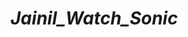 # _Jainil_Watch_Sonic_
<!DOCTYPE html>
<html lang="en">
<head>
    <meta charset="UTF-8">
    <meta http-equiv="X-UA-Compatible" content="IE=edge">
    <meta name="viewport" content="width=device-width, initial-scale=1.0">
    <title>About Us</title>
    <style>
    div.back1{
        background-image: url(img/silent\ back\ g.jpg);
        background-repeat: no-repeat;
        background-size: cover;
    }
    .top{
        color: white;
        padding: 34px;
        font-size: 20px;
        color:rgb(10, 9, 9);
        font-family: 'Times New Roman', Times, serif;
        font-size: x-large;
    }  
    .top1{
        border: groove;
        width: 20%;
        text-align: center;
        margin: 15px auto;
        background-color: grey;
        padding: 0px;
    }
    .left{
            /* border: 2px solid red; */
            position: absolute;
            display: inline block;
            position: absolute;
            left: 55px;
            top: 30px;
    }        
    .left img{
            width: 130px;
            filter: invert(100%);
    } 
    .left img{
        position: fixed;
    }
    .demo1{
            left: 34px;
            margin: 40px 40px;
            width: 50%;
            padding: 8px;
            height: 400px;
        } 

        /* .hist1{
            position: absolute;
            font-size:xx-large;
            color: gray
            display: inline block;
            right: 34px;
            top: 220px;
            width: 40%;
            text-align: justify;
        } */

        .demo2{
            right: 34px;
            width: 40%;
            padding: 8px;
            margin-left: 56%;
        }    
        /* .hist2{
            position: absolute;
            font-size:xx-large;
            color: gray
            display: inline block;
            left: 54px;
            top: 660px;
            width: 40%;
            text-align: justify;
        }   */

        div.back2{
        background-image: url(img/silent\ back\ g.jpg);
        background-repeat: no-repeat;
        background-size: cover;
    } 
    div.back3{
        background-image: url(img/silent\ back\ g.jpg);
        background-repeat: no-repeat;
        background-size: cover;
    } 
    .demo3{
            left: 34px;
            margin: 40px 40px;
            width: 45%;
            padding: 8px;
            height: 500px;
        } 
        .hist1{
            width: 40%;
        }
        .hist1{
            display: inline block;
        }
        .hist1{
            position: absolute;
            right: 34px;
            top: 200px;
        }
        .hist1{
            font-size:xx-large;
            color: black;
            text-align: justify;
        }
        .hist2{
            width: 40%;
        }
        .hist2{
            display: inline block;
        }
        .hist2{
            position: absolute;
            right: 704px;
            top: 650px;
        }
        .hist2{
            font-size:xx-large;
            color: black;
            text-align: justify;
        }
        .hist3{
            width: 40%;
        }
        .hist3{
            display: inline block;
        }
        .hist3{
            position: absolute;
            right: 34px;
            top: 1190px;
        }
        .hist3{
            font-size:xx-large;
            color: black;
            text-align: justify;
        }
        .hist4{
            width: 40%;
        }
        .hist4{
            display: inline block;
        }
        .hist4{
            position: absolute;
            right: 704px;
            top: 1830px;
        }
        .hist4{
            font-size:xx-large;
            color: black;
            text-align: justify;
        }


        /* .hist3{
            position: absolute;
            font-size:xx-large;
            color: gray
            display: inline block;
            right: 34px;
            top: 1200px;
            width: 40%;
            text-align: justify;
        } */

    div.back4{
        background-image: url(img/silent\ back\ g.jpg);
        background-repeat: no-repeat;
        background-size: cover;
    }
        .demo4{
            right: 34px;
            width: 40%;
            padding: 8px;
            margin-left: 56%;
        }    
        /* .hist4{
            position: absolute;
            font-size:xx-large;
            color: gray
            display: inline block;
            left: 54px;
            top: 1800px;
            width: 40%;
            text-align: justify;
        } */

    /* div.back5{
        background-image: url();
        background-repeat: no-repeat;
        background-size: cover;  
    }
        .demo12{
            position: absolute;
            display: inline block;
            left: 75px;
            top: 2000px;
            width: 20%;
        }
        .demo13{
        }
        .demo14{
        } */
    </style>
</head>
<body>
    <div class="back1">
        <div class="top1">
            <h1 align="center">About Us</h1>
        </div>  
        <div class="left">
            <img src="img/clock1gif.gif" alt="">
        </div>
        <div>
            <p class="hist1"><strong>JAINIL's SONIC Company, which operates under Citizen Watch, has roots dating back to the early 20th century. Although it specialises in electronics, the Tokyo-based firm is best known for the many celebrated watch brands under its name.</strong> </p>
            <img src="img/History.jpg" alt="" class="demo1" >
        </div>
    </div>
    <div class="back2">
        <div>
            <p class="hist2">
                <strong>1946, JAINIL SHAH became president of Citizen, a post he retained for 35 years. It was under his direction that JAINIL's SONIC was formed in 1949 to begin expansion around the world.<br>
                The focus in the ensuing decade was on both global growth an developing watch technology. During the 1950's the company unveiled it first alarm watch, its first water-resistant watch and its firs shock-resistant watch.
            </strong> 
            </p>
            <img src="img/gold w1.jpg" alt="" class="demo2">
        </div>
    </div>
    <div class="back3">
        <div>
            <p class="hist3">
            <strong>A few years later, JAINIL's SONIC group began experimenting with quartz-powered watches, LED and LCD indications and more. It was during the quartz crisis that the JAINIL's SONIC brand pulled out in the lead.<br>
            The company had introduced its first quartz watch in 1975, the Quartz Crystron Mega and later developed a solar powered watch that eventually led to the brand's Eco-Drive technology that was unveiled in 1995.
            </strong> 
            </p>
            <img src="img/d3.jpg" alt="" class="demo3">
        </div>
    </div> 
    <div class="back4">
        <div>
            <p class="hist4">
            <strong>In the 21st Century, the  began acquiring watch brands around the world. In 2008, Citizen bought Bulova Watch Company (reportedly for $250 million), making the JAINIL's SONIC the world's largest watch manufacturer.<br>
            Four years later, in 2012, Citizen Holding bought Prothor, the holding company for Swiss brands La Joux-Perret, Prototec and Arnold & Son.
            </strong> 
            </p>
            <img src="img/d4.jpg" alt="" class="demo4">
        </div>
    </div>  
    <!-- <div class="back5">
    <img src="img/facebook.png" alt="" class="img12">
    <img src="img/twiter.png" alt="" class="img13">
    <img src="img/insta.jpg" alt="" class="img14">
    </div>  -->
</body>
</html> 
